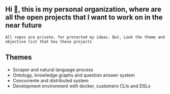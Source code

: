 ## Hi 👋, this is my personal organization, where are all the open projects that I want to work on in the near future

    All repos are private, for protected my ideas. But, Look the theme and objective list that has these projects 
    
## Themes
- Scraper and natural language process
- Ontology, knowledge graphs and question answer system
- Concurrente and distributed system
- Development environment with docker, customers CLIs and DSLs 

